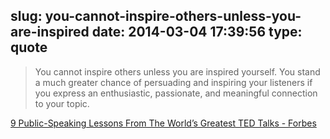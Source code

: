 slug: you-cannot-inspire-others-unless-you-are-inspired
date: 2014-03-04 17:39:56
type: quote
---

> You cannot inspire others unless you are inspired yourself. You stand a much greater chance of persuading and inspiring your listeners if you express an enthusiastic, passionate, and meaningful connection to your topic.

[9 Public-Speaking Lessons From The World’s Greatest TED Talks - Forbes](http://www.forbes.com/sites/carminegallo/2014/03/04/9-public-speaking-lessons-from-the-worlds-greatest-ted-talks/)
